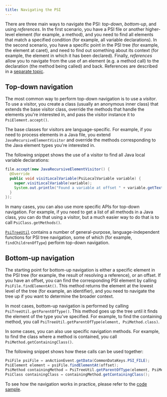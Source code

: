 ```yaml
---
title: Navigating the PSI
---
```


There are three main ways to navigate the PSI: *top-down*, *bottom-up*, and using *references*. In the first scenario, 
you have a PSI file or another higher-level element (for example, a method), and you need to find all elements that match a
specified condition (for example, all variable declarations). In the second scenario, you have a specific point
in the PSI tree (for example, the element at caret), and need to find out something about its context (for example,
the element in which it has been declared). Finally, *references* allow you to navigate from the use of an element
(e.g. a method call) to the declaration (the method being called) and back. References are described in a
[separate topic](psi_references.md).


## Top-down navigation

The most common way to perform top-down navigation is to use a *visitor*. To use a visitor, you create a class
(usually an anonymous inner class) that extends the base visitor class, override the methods that handle the elements
you're interested in, and pass the visitor instance it to `PsiElement.accept()`.

The base classes for visitors are language-specific. For example, if you need to process elements in a Java file,
you extend `JavaRecursiveElementVisitor` and override the methods corresponding to the Java element types you're
interested in. 

The following snippet shows the use of a visitor to find all Java local variable declarations:

```java
file.accept(new JavaRecursiveElementVisitor() {
  @Override
  public void visitLocalVariable(PsiLocalVariable variable) {
    super.visitLocalVariable(variable);
    System.out.println("Found a variable at offset " + variable.getTextRange().getStartOffset());
  }
});
```

In many cases, you can also use more specific APIs for top-down navigation. For example, if you need to get a list of
all methods in a Java class, you can do that using a visitor, but a much easier way to do that is to call `PsiClass.getMethods()`.

[`PsiTreeUtil`](upsource:///platform/core-api/src/com/intellij/psi/util/PsiTreeUtil.java) contains a number of
general-purpose, language-independent functions for PSI tree navigation, some of which (for example, `findChildrenOfType`)
perform top-down navigation.

## Bottom-up navigation

The starting point for bottom-up navigation is either a specific element in the PSI tree (for example, the result of
resolving a reference), or an offset. If you have an offset, you can find the corresponding PSI element by calling
`PsiFile.findElementAt()`. This method returns the element at the lowest level of the tree (for example, an identifier),
and you need to navigate the tree up if you want to determine the broader context.

In most cases, bottom-up navigation is performed by calling `PsiTreeUtil.getParentOfType()`. This method goes up the
tree until it finds the element of the type you've specified. For example, to find the containing method, you call
`PsiTreeUtil.getParentOfType(element, PsiMethod.class)`.

In some cases, you can also use specific navigation methods. For example, to find the class where a method is contained,
you call `PsiMethod.getContainingClass()`.

The following snippet shows how these calls can be used together:

```java
PsiFile psiFile = anActionEvent.getData(CommonDataKeys.PSI_FILE);
PsiElement element = psiFile.findElementAt(offset);
PsiMethod containingMethod = PsiTreeUtil.getParentOfType(element, PsiMethod.class);
PsiClass containingClass = containingMethod.getContainingClass();
```

To see how the navigation works in practice, please refer to the 
[code sample](https://github.com/JetBrains/intellij-sdk-docs/blob/master/code_samples/psi_demo/src/com/intellij/tutorials/psi/PsiNavigationDemoAction.java).
